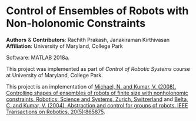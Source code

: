 # Control of Ensembles of Robots with Non-holonomic Constraints

**Authors** & __Contributors__: Rachith Prakash, Janakiraman Kirthivasan
__Affiliation__: University of Maryland, College Park

Software: MATLAB 2018a.

This project was implemented as part of *Control of Robotic Systems* course at University of Maryland, College Park.

This project is an implementation of [Michael, N. and Kumar, V. (2008). Controlling shapes of ensembles of robots of finite size
with nonholonomic constraints. Robotics: Science and Systems, Zurich, Switzerland](http://citeseerx.ist.psu.edu/viewdoc/download?doi=10.1.1.905.4579&rep=rep1&type=pdf) and [Belta, C. and Kumar, V. (2004). Abstraction and control for groups of robots. IEEE Transactions on Robotics, 20(5):865875](https://ieeexplore.ieee.org/document/1339386).
